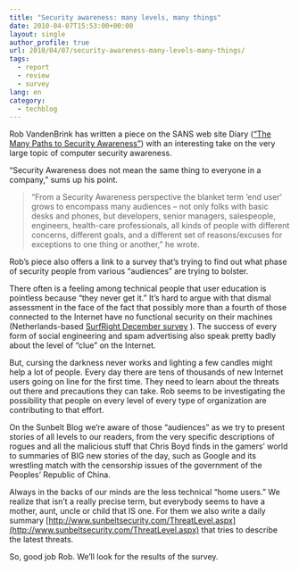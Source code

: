 ```yaml
---
title: "Security awareness: many levels, many things"
date: 2010-04-07T15:53:00+00:00
layout: single
author_profile: true
url: 2010/04/07/security-awareness-many-levels-many-things/
tags:
  - report
  - review
  - survey
lang: en
category: 
  - techblog
---
```

Rob VandenBrink has written a piece on the SANS web site Diary ([“The Many Paths to Security Awareness”](http://isc.sans.org/diary.html?storyid=8581)) with an interesting take on the very large topic of computer security awareness.

“Security Awareness does not mean the same thing to everyone in a company,” sums up his point.

> “From a Security Awareness perspective the blanket term ‘end user’ grows to encompass many audiences – not only folks with basic desks and phones, but developers, senior managers, salespeople, engineers, health-care professionals, all kinds of people with different concerns, different goals, and a different set of reasons/excuses for exceptions to one thing or another,”
he wrote.

Rob’s piece also offers a link to a survey that’s trying to find out what phase of security people from various “audiences” are trying to bolster.

There often is a feeling among technical people that user education is pointless because “they never get it.” It’s hard to argue with that dismal assessment in the face of the fact that possibly more than a fourth of those connected to the Internet have no functional security on their machines (Netherlands-based [SurfRight December survey](http://www.send2press.com/newswire/2009-12-1209-001.shtml) ). The success of every form of social engineering and spam advertising also speak pretty badly about the level of “clue” on the Internet.

But, cursing the darkness never works and lighting a few candles might help a lot of people. Every day there are tens of thousands of new Internet users going on line for the first time. They need to learn about the threats out there and precautions they can take. Rob seems to be investigating the possibility that people on every level of every type of organization are contributing to that effort.

On the Sunbelt Blog we’re aware of those “audiences” as we try to present stories of all levels to our readers, from the very specific descriptions of rogues and all the malicious stuff that Chris Boyd finds in the gamers’ world to summaries of BIG new stories of the day, such as Google and its wrestling match with the censorship issues of the government of the Peoples’ Republic of China.

Always in the backs of our minds are the less technical “home users.” We realize that isn’t a really precise term, but everybody seems to have a mother, aunt, uncle or child that IS one. For them we also write a daily summary [http://www.sunbeltsecurity.com/ThreatLevel.aspx](http://www.sunbeltsecurity.com/ThreatLevel.aspx) that tries to describe the latest threats.

So, good job Rob. We’ll look for the results of the survey.